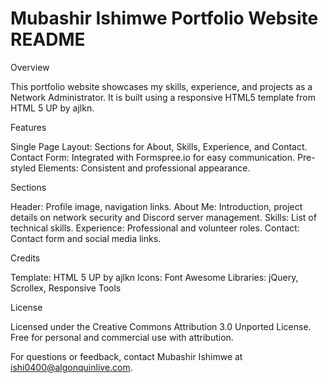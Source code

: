 # Mubashir Ishimwe Portfolio Website README


Overview

This portfolio website showcases my skills, experience, and projects as a Network Administrator. It is built using a responsive HTML5 template from HTML 5 UP by ajlkn.


Features

Single Page Layout: Sections for About, Skills, Experience, and Contact.
Contact Form: Integrated with Formspree.io for easy communication.
Pre-styled Elements: Consistent and professional appearance.


Sections

Header: Profile image, navigation links.
About Me: Introduction, project details on network security and Discord server management.
Skills: List of technical skills.
Experience: Professional and volunteer roles.
Contact: Contact form and social media links.


Credits

Template: HTML 5 UP by ajlkn
Icons: Font Awesome
Libraries: jQuery, Scrollex, Responsive Tools


License

Licensed under the Creative Commons Attribution 3.0 Unported License. Free for personal and commercial use with attribution.

For questions or feedback, contact Mubashir Ishimwe at ishi0400@algonquinlive.com.
